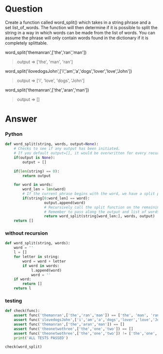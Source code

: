 # Question
Create a function called word_split() which takes in a string phrase and a set list_of_words. The function will then determine if it is possible to split the string in a way in which words can be made from the list of words. You can assume the phrase will only contain words found in the dictionary if it is completely splittable.

word_split('themanran',['the','ran','man']) 
> output => ['the', 'man', 'ran']

word_split('ilovedogsJohn',['i','am','a','dogs','lover','love','John']) 
> output => ['i', 'love', 'dogs', 'John']

word_split('themanran',['the','aran','man']) 
> output => []
# Answer
### Python
```python
def word_split(string, words, output=None):
    # Checks to see if any output has been initiated.
    # If you default output=[], it would be overwritten for every recursion!
    if(output is None):
        output = []
    
    if(len(string) == 0):
        return output
    
    for word in words:
        word_len = len(word)
        # If the current phrase begins with the word, we have a split point!
        if(string[0:word_len] == word):
                  output.append(word)
                  # Recursively call the split function on the remaining portion of the phrase--- phrase[len(word):]
                  # Remember to pass along the output and list of words
                  return word_split(string[word_len:], words, output)
    return []
```

### without recursion
```python
def word_split(string, words):
    word = ''
    l = []
    for letter in string:
        word = word + letter
        if word in words:
            l.append(word)
            word = ''
    if word:
        return []
    return l
```

### testing

```python
def check(func):
    assert func('themanran',['the','ran','man']) == ['the', 'man', 'ran']
    assert func('ilovedogsJohn',['i','am','a','dogs','lover','love','John']) == ['i', 'love', 'dogs', 'John']
    assert func('themanran',['the','aran','man']) == []
    assert func('theonetwothree',['the','one','two']) == []
    assert func('theonetwothree',['the','one','two']) != ['the','one','two']
    print('ALL TESTS PASSED')

check(word_split)

```
